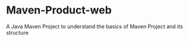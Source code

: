 # Maven-Product-web
A Java Maven Project to understand the basics of Maven Project and its structure 
